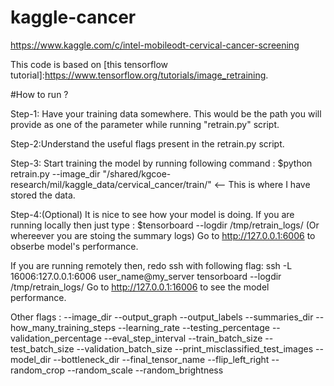 # kaggle-cancer
https://www.kaggle.com/c/intel-mobileodt-cervical-cancer-screening


This code is based on [this tensorflow tutorial]:https://www.tensorflow.org/tutorials/image_retraining. 

#How to run ? 

Step-1: Have your training data somewhere. This would be the path you will provide as one of the parameter while running "retrain.py" script. 

Step-2:Understand the useful flags present in the retrain.py script. 

Step-3: Start training the model by running following command : 
$python retrain.py --image_dir "/shared/kgcoe-research/mil/kaggle_data/cervical_cancer/train/"  <-- This is where I have stored the data. 

Step-4:(Optional) It is nice to see how your model is doing. If you are running locally then just type : 
$tensorboard --logdir /tmp/retrain_logs/ (Or whereever you are stoing the summary logs) 
Go to http://127.0.0.1:6006 to obserbe model's performance. 
 
If you are running remotely then, redo ssh with following flag: 
ssh -L 16006:127.0.0.1:6006 user_name@my_server
tensorboard --logdir /tmp/retrain_logs/
Go to http://127.0.0.1:16006 to see the model performance. 



Other flags : 
--image_dir
--output_graph
--output_labels
--summaries_dir
--how_many_training_steps
--learning_rate
--testing_percentage
--validation_percentage
--eval_step_interval
--train_batch_size
--test_batch_size
--validation_batch_size
--print_misclassified_test_images
--model_dir
--bottleneck_dir
--final_tensor_name
--flip_left_right
--random_crop
--random_scale
--random_brightness
